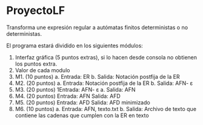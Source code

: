 # ProyectoLF
 Transforma une expresión regular a autómatas finitos deterministas o no deterministas.

El programa estará dividido en los siguientes módulos:
1. Interfaz gráfica (5 puntos extras), si lo hacen desde consola no obtienen los
puntos extra.
2. Valor de cada modulo
3. M1. (10 puntos)
a. Entrada: ER
b. Salida: Notación postfija de la ER
4. M2. (20 puntos)
a. Entrada: Notación postfija de la ER
b. Salida: AFN- ɛ
5. M3. (20 puntos)
1Entrada: AFN- ɛ
a. Salida: AFN
6. M4. (20 puntos)
Entrada: AFN
 Salida: AFD
7. M5. (20 puntos)
Entrada: AFD
Salida: AFD minimizado
8. M6. (10 puntos)
a. Entrada: AFN, texto.txt
b. Salida: Archivo de texto que contiene las cadenas que cumplen con la
ER en texto
